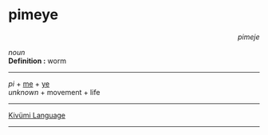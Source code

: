 
# pimeye

<div align="right"><i>pimeje</i></div>

*noun*  
**Definition :** worm  

---

*pi* + [me](me.md) + [ye](ye.md)  
*unknown* + movement + life  

---

[Kivümi Language](../README.md)

---
